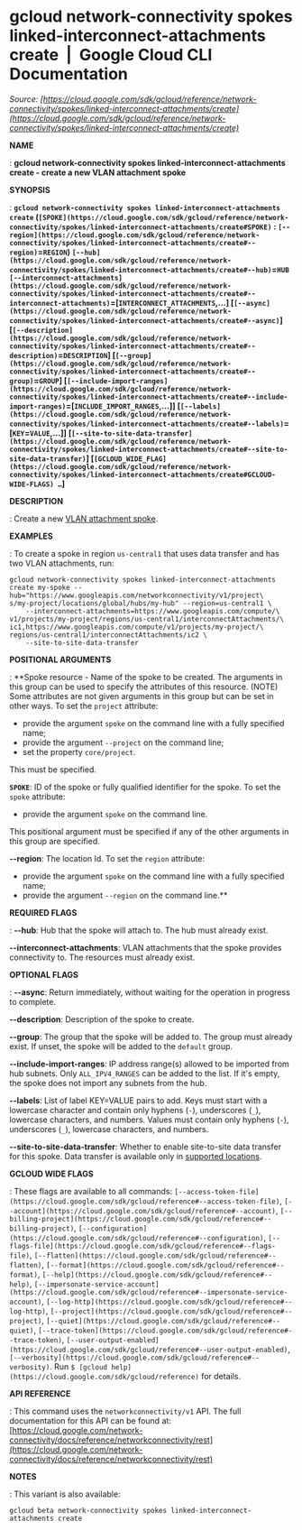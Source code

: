# gcloud network-connectivity spokes linked-interconnect-attachments create  |  Google Cloud CLI Documentation

*Source: [https://cloud.google.com/sdk/gcloud/reference/network-connectivity/spokes/linked-interconnect-attachments/create](https://cloud.google.com/sdk/gcloud/reference/network-connectivity/spokes/linked-interconnect-attachments/create)*

**NAME**

: **gcloud network-connectivity spokes linked-interconnect-attachments create - create a new VLAN attachment spoke**

**SYNOPSIS**

: **`gcloud network-connectivity spokes linked-interconnect-attachments create` (`[SPOKE](https://cloud.google.com/sdk/gcloud/reference/network-connectivity/spokes/linked-interconnect-attachments/create#SPOKE)` : `[--region](https://cloud.google.com/sdk/gcloud/reference/network-connectivity/spokes/linked-interconnect-attachments/create#--region)`=`REGION`) `[--hub](https://cloud.google.com/sdk/gcloud/reference/network-connectivity/spokes/linked-interconnect-attachments/create#--hub)`=`HUB` `[--interconnect-attachments](https://cloud.google.com/sdk/gcloud/reference/network-connectivity/spokes/linked-interconnect-attachments/create#--interconnect-attachments)`=[`INTERCONNECT_ATTACHMENTS`,…] [`[--async](https://cloud.google.com/sdk/gcloud/reference/network-connectivity/spokes/linked-interconnect-attachments/create#--async)`] [`[--description](https://cloud.google.com/sdk/gcloud/reference/network-connectivity/spokes/linked-interconnect-attachments/create#--description)`=`DESCRIPTION`] [`[--group](https://cloud.google.com/sdk/gcloud/reference/network-connectivity/spokes/linked-interconnect-attachments/create#--group)`=`GROUP`] [`[--include-import-ranges](https://cloud.google.com/sdk/gcloud/reference/network-connectivity/spokes/linked-interconnect-attachments/create#--include-import-ranges)`=[`INCLUDE_IMPORT_RANGES`,…]] [`[--labels](https://cloud.google.com/sdk/gcloud/reference/network-connectivity/spokes/linked-interconnect-attachments/create#--labels)`=[`KEY`=`VALUE`,…]] [`[--site-to-site-data-transfer](https://cloud.google.com/sdk/gcloud/reference/network-connectivity/spokes/linked-interconnect-attachments/create#--site-to-site-data-transfer)`] [`[GCLOUD_WIDE_FLAG](https://cloud.google.com/sdk/gcloud/reference/network-connectivity/spokes/linked-interconnect-attachments/create#GCLOUD-WIDE-FLAGS) …`]**

**DESCRIPTION**

: Create a new [VLAN
attachment spoke](https://cloud.google.com/network-connectivity/docs/network-connectivity-center/how-to/working-with-hubs-spokes#create-vlan-spoke).

**EXAMPLES**

: To create a spoke in region ``us-central1``
that uses data transfer and has two VLAN attachments, run:

```
gcloud network-connectivity spokes linked-interconnect-attachments create my-spoke --hub="https://www.googleapis.com/networkconnectivity/v1/project\
s/my-project/locations/global/hubs/my-hub" --region=us-central1 \
    --interconnect-attachments=https://www.googleapis.com/compute/\
v1/projects/my-project/regions/us-central1/interconnectAttachments/\
ic1,https://www.googleapis.com/compute/v1/projects/my-project/\
regions/us-central1/interconnectAttachments/ic2 \
    --site-to-site-data-transfer
```

**POSITIONAL ARGUMENTS**

: **Spoke resource - Name of the spoke to be created. The arguments in this group
can be used to specify the attributes of this resource. (NOTE) Some attributes
are not given arguments in this group but can be set in other ways.
To set the `project` attribute:

- provide the argument `spoke` on the command line with a fully
specified name;
- provide the argument `--project` on the command line;
- set the property `core/project`.

This must be specified.

**`SPOKE`**:
ID of the spoke or fully qualified identifier for the spoke.
To set the `spoke` attribute:

- provide the argument `spoke` on the command line.

This positional argument must be specified if any of the other arguments in this
group are specified.

**--region**:
The location Id.
To set the `region` attribute:

- provide the argument `spoke` on the command line with a fully
specified name;
- provide the argument `--region` on the command line.**

**REQUIRED FLAGS**

: **--hub**:
Hub that the spoke will attach to. The hub must already exist.

**--interconnect-attachments**:
VLAN attachments that the spoke provides connectivity to. The resources must
already exist.

**OPTIONAL FLAGS**

: **--async**:
Return immediately, without waiting for the operation in progress to complete.

**--description**:
Description of the spoke to create.

**--group**:
The group that the spoke will be added to. The group must already exist. If
unset, the spoke will be added to the ``default`` group.

**--include-import-ranges**:
IP address range(s) allowed to be imported from hub subnets. Only
``ALL_IPV4_RANGES`` can be added to the list. If it's empty, the spoke does not
import any subnets from the hub.

**--labels**:
List of label KEY=VALUE pairs to add.
Keys must start with a lowercase character and contain only hyphens
(`-`), underscores (`_`), lowercase characters, and
numbers. Values must contain only hyphens (`-`), underscores
(`_`), lowercase characters, and numbers.

**--site-to-site-data-transfer**:
Whether to enable site-to-site data transfer for this spoke. Data transfer is
available only in [supported
locations](https://cloud.google.com/network-connectivity/docs/network-connectivity-center/concepts/locations).

**GCLOUD WIDE FLAGS**

: These flags are available to all commands: `[--access-token-file](https://cloud.google.com/sdk/gcloud/reference#--access-token-file)`,
`[--account](https://cloud.google.com/sdk/gcloud/reference#--account)`, `[--billing-project](https://cloud.google.com/sdk/gcloud/reference#--billing-project)`,
`[--configuration](https://cloud.google.com/sdk/gcloud/reference#--configuration)`,
`[--flags-file](https://cloud.google.com/sdk/gcloud/reference#--flags-file)`,
`[--flatten](https://cloud.google.com/sdk/gcloud/reference#--flatten)`, `[--format](https://cloud.google.com/sdk/gcloud/reference#--format)`, `[--help](https://cloud.google.com/sdk/gcloud/reference#--help)`, `[--impersonate-service-account](https://cloud.google.com/sdk/gcloud/reference#--impersonate-service-account)`,
`[--log-http](https://cloud.google.com/sdk/gcloud/reference#--log-http)`,
`[--project](https://cloud.google.com/sdk/gcloud/reference#--project)`, `[--quiet](https://cloud.google.com/sdk/gcloud/reference#--quiet)`, `[--trace-token](https://cloud.google.com/sdk/gcloud/reference#--trace-token)`, `[--user-output-enabled](https://cloud.google.com/sdk/gcloud/reference#--user-output-enabled)`,
`[--verbosity](https://cloud.google.com/sdk/gcloud/reference#--verbosity)`.
Run `$ [gcloud help](https://cloud.google.com/sdk/gcloud/reference)` for details.

**API REFERENCE**

: This command uses the `networkconnectivity/v1` API. The full
documentation for this API can be found at: [https://cloud.google.com/network-connectivity/docs/reference/networkconnectivity/rest](https://cloud.google.com/network-connectivity/docs/reference/networkconnectivity/rest)

**NOTES**

: This variant is also available:

```
gcloud beta network-connectivity spokes linked-interconnect-attachments create
```